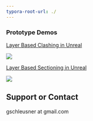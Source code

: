 ```yaml
---
typora-root-url: ./
---
```




### Prototype Demos

[Layer Based Clashing in Unreal](https://youtu.be/mDB3jxcD21s)



![](/Clash.png)

[Layer Based Sectioning in Unreal](https://youtu.be/_Mfo29FujCc)

![](/Section.png)



## Support or Contact

gschleusner at gmail.com
